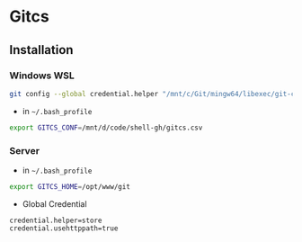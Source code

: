 # Gitcs

## Installation

### Windows WSL

```bash
git config --global credential.helper "/mnt/c/Git/mingw64/libexec/git-core/git-credential-wincred.exe"
```

* in `~/.bash_profile`
```bash
export GITCS_CONF=/mnt/d/code/shell-gh/gitcs.csv
```

### Server

* in `~/.bash_profile`
```bash
export GITCS_HOME=/opt/www/git
```

* Global Credential
```
credential.helper=store
credential.usehttppath=true
```

